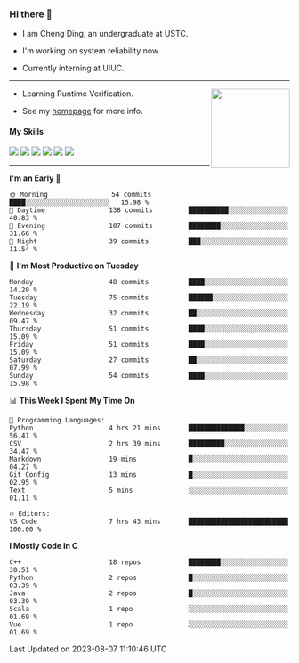 ### Hi there 👋

* I am Cheng Ding, an undergraduate at USTC.
  
* I'm working on system reliability now.

* Currently interning at UIUC.

---

<img align="right" height="141" src="https://github-readme-stats.vercel.app/api?username=IrisesD&theme=tokyonight&show_icons=true&count_private=true">

-  Learning Runtime Verification.

-  See my [homepage](https://irisesd.github.io) for more info.

#### My Skills

![](https://img.shields.io/badge/C++-65318e?logo=cplusplus&logoColor=fff)
![](https://img.shields.io/badge/Python-3e74a2?logo=python&logoColor=fff)
![](https://img.shields.io/badge/C-5654a2?logo=c&logoColor=fff)
![](https://img.shields.io/badge/Go-00aaff?logo=go&logoColor=fff)
![](https://img.shields.io/badge/Docker-0088ff?logo=docker&logoColor=fff)
![](https://img.shields.io/badge/Apache-D22128?logo=apache&logoColor=fff)

---
<!--START_SECTION:waka-->
**I'm an Early 🐤** 

```text
🌞 Morning                54 commits          ████░░░░░░░░░░░░░░░░░░░░░   15.98 % 
🌆 Daytime                138 commits         ██████████░░░░░░░░░░░░░░░   40.83 % 
🌃 Evening                107 commits         ████████░░░░░░░░░░░░░░░░░   31.66 % 
🌙 Night                  39 commits          ███░░░░░░░░░░░░░░░░░░░░░░   11.54 % 
```
📅 **I'm Most Productive on Tuesday** 

```text
Monday                   48 commits          ████░░░░░░░░░░░░░░░░░░░░░   14.20 % 
Tuesday                  75 commits          ██████░░░░░░░░░░░░░░░░░░░   22.19 % 
Wednesday                32 commits          ██░░░░░░░░░░░░░░░░░░░░░░░   09.47 % 
Thursday                 51 commits          ████░░░░░░░░░░░░░░░░░░░░░   15.09 % 
Friday                   51 commits          ████░░░░░░░░░░░░░░░░░░░░░   15.09 % 
Saturday                 27 commits          ██░░░░░░░░░░░░░░░░░░░░░░░   07.99 % 
Sunday                   54 commits          ████░░░░░░░░░░░░░░░░░░░░░   15.98 % 
```


📊 **This Week I Spent My Time On** 

```text
💬 Programming Languages: 
Python                   4 hrs 21 mins       ██████████████░░░░░░░░░░░   56.41 % 
CSV                      2 hrs 39 mins       █████████░░░░░░░░░░░░░░░░   34.47 % 
Markdown                 19 mins             █░░░░░░░░░░░░░░░░░░░░░░░░   04.27 % 
Git Config               13 mins             █░░░░░░░░░░░░░░░░░░░░░░░░   02.95 % 
Text                     5 mins              ░░░░░░░░░░░░░░░░░░░░░░░░░   01.11 % 

🔥 Editors: 
VS Code                  7 hrs 43 mins       █████████████████████████   100.00 % 
```

**I Mostly Code in C** 

```text
C++                      18 repos            ████████░░░░░░░░░░░░░░░░░   30.51 % 
Python                   2 repos             █░░░░░░░░░░░░░░░░░░░░░░░░   03.39 % 
Java                     2 repos             █░░░░░░░░░░░░░░░░░░░░░░░░   03.39 % 
Scala                    1 repo              ░░░░░░░░░░░░░░░░░░░░░░░░░   01.69 % 
Vue                      1 repo              ░░░░░░░░░░░░░░░░░░░░░░░░░   01.69 % 
```




 Last Updated on 2023-08-07 11:10:46 UTC
<!--END_SECTION:waka-->
